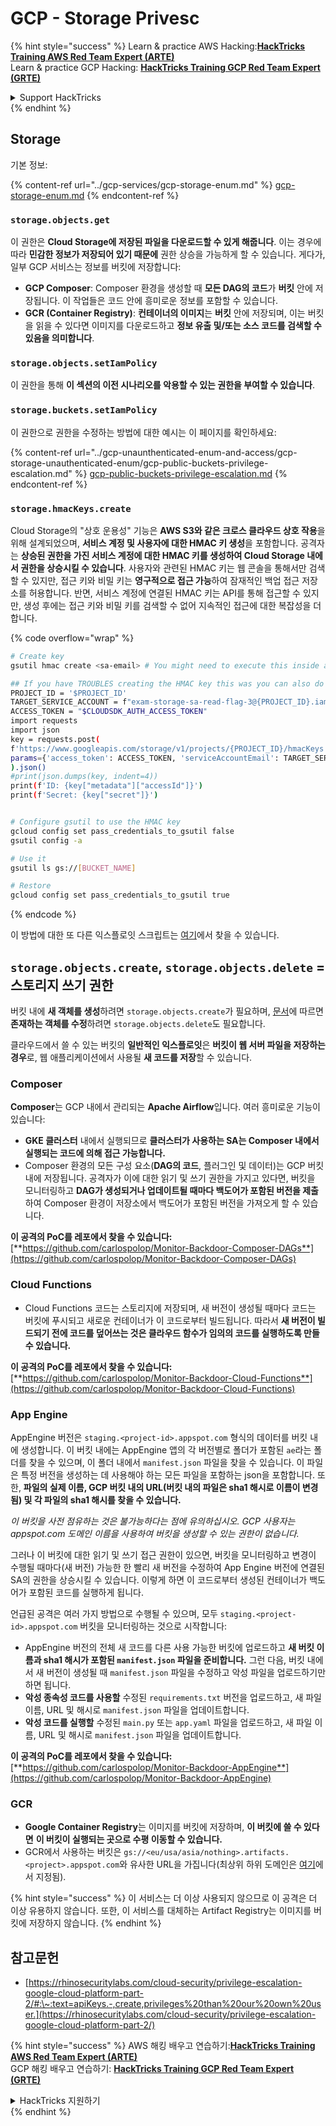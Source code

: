 # GCP - Storage Privesc

{% hint style="success" %}
Learn & practice AWS Hacking:<img src="../../../.gitbook/assets/image (1).png" alt="" data-size="line">[**HackTricks Training AWS Red Team Expert (ARTE)**](https://training.hacktricks.xyz/courses/arte)<img src="../../../.gitbook/assets/image (1).png" alt="" data-size="line">\
Learn & practice GCP Hacking: <img src="../../../.gitbook/assets/image (2).png" alt="" data-size="line">[**HackTricks Training GCP Red Team Expert (GRTE)**<img src="../../../.gitbook/assets/image (2).png" alt="" data-size="line">](https://training.hacktricks.xyz/courses/grte)

<details>

<summary>Support HackTricks</summary>

* Check the [**subscription plans**](https://github.com/sponsors/carlospolop)!
* **Join the** 💬 [**Discord group**](https://discord.gg/hRep4RUj7f) or the [**telegram group**](https://t.me/peass) or **follow** us on **Twitter** 🐦 [**@hacktricks\_live**](https://twitter.com/hacktricks\_live)**.**
* **Share hacking tricks by submitting PRs to the** [**HackTricks**](https://github.com/carlospolop/hacktricks) and [**HackTricks Cloud**](https://github.com/carlospolop/hacktricks-cloud) github repos.

</details>
{% endhint %}

## Storage

기본 정보:

{% content-ref url="../gcp-services/gcp-storage-enum.md" %}
[gcp-storage-enum.md](../gcp-services/gcp-storage-enum.md)
{% endcontent-ref %}

### `storage.objects.get`

이 권한은 **Cloud Storage에 저장된 파일을 다운로드할 수 있게 해줍니다**. 이는 경우에 따라 **민감한 정보가 저장되어 있기 때문에** 권한 상승을 가능하게 할 수 있습니다. 게다가, 일부 GCP 서비스는 정보를 버킷에 저장합니다:

* **GCP Composer**: Composer 환경을 생성할 때 **모든 DAG의 코드**가 **버킷** 안에 저장됩니다. 이 작업들은 코드 안에 흥미로운 정보를 포함할 수 있습니다.
* **GCR (Container Registry)**: **컨테이너의 이미지**는 **버킷** 안에 저장되며, 이는 버킷을 읽을 수 있다면 이미지를 다운로드하고 **정보 유출 및/또는 소스 코드를 검색할 수 있음을 의미합니다**.

### `storage.objects.setIamPolicy`

이 권한을 통해 **이 섹션의 이전 시나리오를 악용할 수 있는 권한을 부여할 수 있습니다**.

### **`storage.buckets.setIamPolicy`**

이 권한으로 권한을 수정하는 방법에 대한 예시는 이 페이지를 확인하세요:

{% content-ref url="../gcp-unaunthenticated-enum-and-access/gcp-storage-unauthenticated-enum/gcp-public-buckets-privilege-escalation.md" %}
[gcp-public-buckets-privilege-escalation.md](../gcp-unaunthenticated-enum-and-access/gcp-storage-unauthenticated-enum/gcp-public-buckets-privilege-escalation.md)
{% endcontent-ref %}

### `storage.hmacKeys.create`

Cloud Storage의 "상호 운용성" 기능은 **AWS S3와 같은 크로스 클라우드 상호 작용**을 위해 설계되었으며, **서비스 계정 및 사용자에 대한 HMAC 키 생성**을 포함합니다. 공격자는 **상승된 권한을 가진 서비스 계정에 대한 HMAC 키를 생성하여 Cloud Storage 내에서 권한을 상승시킬 수 있습니다**. 사용자와 관련된 HMAC 키는 웹 콘솔을 통해서만 검색할 수 있지만, 접근 키와 비밀 키는 **영구적으로 접근 가능**하여 잠재적인 백업 접근 저장소를 허용합니다. 반면, 서비스 계정에 연결된 HMAC 키는 API를 통해 접근할 수 있지만, 생성 후에는 접근 키와 비밀 키를 검색할 수 없어 지속적인 접근에 대한 복잡성을 더합니다.

{% code overflow="wrap" %}
```bash
# Create key
gsutil hmac create <sa-email> # You might need to execute this inside a VM instance

## If you have TROUBLES creating the HMAC key this was you can also do it contacting the API directly:
PROJECT_ID = '$PROJECT_ID'
TARGET_SERVICE_ACCOUNT = f"exam-storage-sa-read-flag-3@{PROJECT_ID}.iam.gserviceaccount.com"
ACCESS_TOKEN = "$CLOUDSDK_AUTH_ACCESS_TOKEN"
import requests
import json
key = requests.post(
f'https://www.googleapis.com/storage/v1/projects/{PROJECT_ID}/hmacKeys',
params={'access_token': ACCESS_TOKEN, 'serviceAccountEmail': TARGET_SERVICE_ACCOUNT}
).json()
#print(json.dumps(key, indent=4))
print(f'ID: {key["metadata"]["accessId"]}')
print(f'Secret: {key["secret"]}')


# Configure gsutil to use the HMAC key
gcloud config set pass_credentials_to_gsutil false
gsutil config -a

# Use it
gsutil ls gs://[BUCKET_NAME]

# Restore
gcloud config set pass_credentials_to_gsutil true
```
{% endcode %}

이 방법에 대한 또 다른 익스플로잇 스크립트는 [여기](https://github.com/RhinoSecurityLabs/GCP-IAM-Privilege-Escalation/blob/master/ExploitScripts/storage.hmacKeys.create.py)에서 찾을 수 있습니다.

## `storage.objects.create`, `storage.objects.delete` = 스토리지 쓰기 권한

버킷 내에 **새 객체를 생성**하려면 `storage.objects.create`가 필요하며, [문서](https://cloud.google.com/storage/docs/access-control/iam-permissions#object\_permissions)에 따르면 **존재하는 객체를 수정**하려면 `storage.objects.delete`도 필요합니다.

클라우드에서 쓸 수 있는 버킷의 **일반적인 익스플로잇**은 **버킷이 웹 서버 파일을 저장하는 경우**로, 웹 애플리케이션에서 사용될 **새 코드를 저장**할 수 있습니다.

### Composer

**Composer**는 GCP 내에서 관리되는 **Apache Airflow**입니다. 여러 흥미로운 기능이 있습니다:

* **GKE 클러스터** 내에서 실행되므로 **클러스터가 사용하는 SA는 Composer 내에서 실행되는 코드에 의해 접근 가능합니다.**
* Composer 환경의 모든 구성 요소(**DAG의 코드**, 플러그인 및 데이터)는 GCP 버킷 내에 저장됩니다. 공격자가 이에 대한 읽기 및 쓰기 권한을 가지고 있다면, 버킷을 모니터링하고 **DAG가 생성되거나 업데이트될 때마다 백도어가 포함된 버전을 제출**하여 Composer 환경이 저장소에서 백도어가 포함된 버전을 가져오게 할 수 있습니다.

**이 공격의 PoC를 레포에서 찾을 수 있습니다:** [**https://github.com/carlospolop/Monitor-Backdoor-Composer-DAGs**](https://github.com/carlospolop/Monitor-Backdoor-Composer-DAGs)

### Cloud Functions

* Cloud Functions 코드는 스토리지에 저장되며, 새 버전이 생성될 때마다 코드는 버킷에 푸시되고 새로운 컨테이너가 이 코드로부터 빌드됩니다. 따라서 **새 버전이 빌드되기 전에 코드를 덮어쓰는 것은 클라우드 함수가 임의의 코드를 실행하도록 만들 수 있습니다.**

**이 공격의 PoC를 레포에서 찾을 수 있습니다:** [**https://github.com/carlospolop/Monitor-Backdoor-Cloud-Functions**](https://github.com/carlospolop/Monitor-Backdoor-Cloud-Functions)

### App Engine

AppEngine 버전은 `staging.<project-id>.appspot.com` 형식의 데이터를 버킷 내에 생성합니다. 이 버킷 내에는 AppEngine 앱의 각 버전별로 폴더가 포함된 `ae`라는 폴더를 찾을 수 있으며, 이 폴더 내에서 `manifest.json` 파일을 찾을 수 있습니다. 이 파일은 특정 버전을 생성하는 데 사용해야 하는 모든 파일을 포함하는 json을 포함합니다. 또한, **파일의 실제 이름, GCP 버킷 내의 URL(버킷 내의 파일은 sha1 해시로 이름이 변경됨) 및 각 파일의 sha1 해시를 찾을 수 있습니다.**

_이 버킷을 사전 점유하는 것은 불가능하다는 점에 유의하십시오. GCP 사용자는 appspot.com 도메인 이름을 사용하여 버킷을 생성할 수 있는 권한이 없습니다._

그러나 이 버킷에 대한 읽기 및 쓰기 접근 권한이 있으면, 버킷을 모니터링하고 변경이 수행될 때마다(새 버전) 가능한 한 빨리 새 버전을 수정하여 App Engine 버전에 연결된 SA의 권한을 상승시킬 수 있습니다. 이렇게 하면 이 코드로부터 생성된 컨테이너가 백도어가 포함된 코드를 실행하게 됩니다.

언급된 공격은 여러 가지 방법으로 수행될 수 있으며, 모두 `staging.<project-id>.appspot.com` 버킷을 모니터링하는 것으로 시작합니다:

* AppEngine 버전의 전체 새 코드를 다른 사용 가능한 버킷에 업로드하고 **새 버킷 이름과 sha1 해시가 포함된 `manifest.json` 파일을 준비합니다.** 그런 다음, 버킷 내에서 새 버전이 생성될 때 `manifest.json` 파일을 수정하고 악성 파일을 업로드하기만 하면 됩니다.
* **악성 종속성 코드를 사용할** 수정된 `requirements.txt` 버전을 업로드하고, 새 파일 이름, URL 및 해시로 `manifest.json` 파일을 업데이트합니다.
* **악성 코드를 실행할** 수정된 `main.py` 또는 `app.yaml` 파일을 업로드하고, 새 파일 이름, URL 및 해시로 `manifest.json` 파일을 업데이트합니다.

**이 공격의 PoC를 레포에서 찾을 수 있습니다:** [**https://github.com/carlospolop/Monitor-Backdoor-AppEngine**](https://github.com/carlospolop/Monitor-Backdoor-AppEngine)

### GCR

* **Google Container Registry**는 이미지를 버킷에 저장하며, **이 버킷에 쓸 수 있다면** **이 버킷이 실행되는 곳으로 수평 이동할 수 있습니다.**
* GCR에서 사용하는 버킷은 `gs://<eu/usa/asia/nothing>.artifacts.<project>.appspot.com`와 유사한 URL을 가집니다(최상위 하위 도메인은 [여기](https://cloud.google.com/container-registry/docs/pushing-and-pulling)에서 지정됨).

{% hint style="success" %}
이 서비스는 더 이상 사용되지 않으므로 이 공격은 더 이상 유용하지 않습니다. 또한, 이 서비스를 대체하는 Artifact Registry는 이미지를 버킷에 저장하지 않습니다.
{% endhint %}

## **참고문헌**

* [https://rhinosecuritylabs.com/cloud-security/privilege-escalation-google-cloud-platform-part-2/#:\~:text=apiKeys.-,create,privileges%20than%20our%20own%20user.](https://rhinosecuritylabs.com/cloud-security/privilege-escalation-google-cloud-platform-part-2/)

{% hint style="success" %}
AWS 해킹 배우고 연습하기:<img src="../../../.gitbook/assets/image (1).png" alt="" data-size="line">[**HackTricks Training AWS Red Team Expert (ARTE)**](https://training.hacktricks.xyz/courses/arte)<img src="../../../.gitbook/assets/image (1).png" alt="" data-size="line">\
GCP 해킹 배우고 연습하기: <img src="../../../.gitbook/assets/image (2).png" alt="" data-size="line">[**HackTricks Training GCP Red Team Expert (GRTE)**<img src="../../../.gitbook/assets/image (2).png" alt="" data-size="line">](https://training.hacktricks.xyz/courses/grte)

<details>

<summary>HackTricks 지원하기</summary>

* [**구독 계획**](https://github.com/sponsors/carlospolop) 확인하기!
* **💬 [**Discord 그룹**](https://discord.gg/hRep4RUj7f) 또는 [**텔레그램 그룹**](https://t.me/peass)에 참여하거나, **Twitter** 🐦 [**@hacktricks\_live**](https://twitter.com/hacktricks\_live)**를 팔로우하세요.**
* **HackTricks** 및 [**HackTricks Cloud**](https://github.com/carlospolop/hacktricks-cloud) 깃허브 레포에 PR을 제출하여 해킹 팁을 공유하세요.

</details>
{% endhint %}

